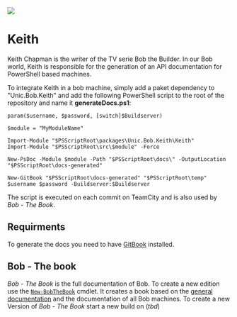 <div class="chapterlogo"><img src="./Keith-Chapman-sketch.png" /></div>

# Keith

Keith Chapman is the writer of the TV serie Bob the Builder. In our Bob world, Keith is responsible for the generation of an API documentation for PowerShell based machines.

To integrate Keith in a bob machine, simply add a paket dependency to "Unic.Bob.Keith" and add the following PowerShell script to the root of the repository and name it **generateDocs.ps1**:

    param($username, $password, [switch]$Buildserver)

    $module = "MyModuleName"

    Import-Module "$PSScriptRoot\packages\Unic.Bob.Keith\Keith"
    Import-Module "$PSScriptRoot\src\$module" -Force

    New-PsDoc -Module $module -Path "$PSScriptRoot\docs\" -OutputLocation "$PSScriptRoot\docs-generated"

    New-GitBook "$PSScriptRoot\docs-generated" "$PSScriptRoot\temp" $username $password -Buildserver:$Buildserver


The script is executed on each commit on TeamCity and is also used by _Bob - The Book_.

## Requirments

To generate the docs you need to have [GitBook](https://github.com/GitbookIO/gitbook) installed.

## Bob - The book
_Bob - The Book_ is the full documentation of Bob. To create a new edition use the [`New-BobTheBook`](api/New-BobTheBook.md) cmdlet.
It creates a book based on the [general documentation](https://github.com/unic/bob) and the documentation of all Bob machines.
To create a new Version of _Bob - The Book_ start a new build on (_tbd_)
